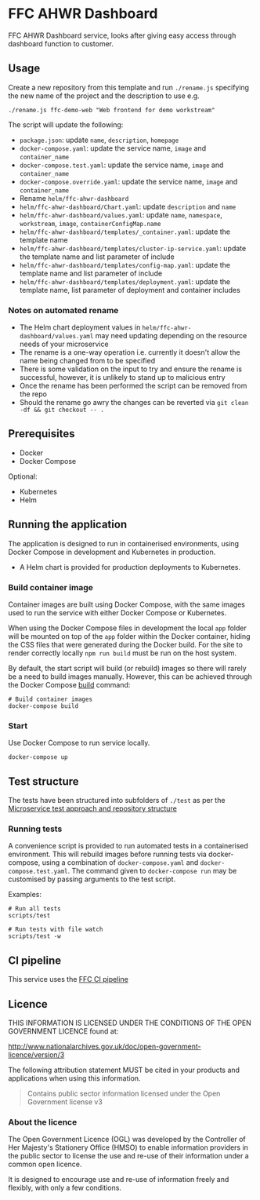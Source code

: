 # FFC AHWR Dashboard

FFC AHWR Dashboard service, looks after giving easy access through dashboard function to customer.

## Usage

Create a new repository from this template and run `./rename.js` specifying the new name of the project and the description to use e.g.
```
./rename.js ffc-demo-web "Web frontend for demo workstream"
```

The script will update the following:

* `package.json`: update `name`, `description`, `homepage`
* `docker-compose.yaml`: update the service name, `image` and `container_name`
* `docker-compose.test.yaml`: update the service name, `image` and `container_name`
* `docker-compose.override.yaml`: update the service name, `image` and `container_name`
* Rename `helm/ffc-ahwr-dashboard`
* `helm/ffc-ahwr-dashboard/Chart.yaml`: update `description` and `name`
* `helm/ffc-ahwr-dashboard/values.yaml`: update  `name`, `namespace`, `workstream`, `image`, `containerConfigMap.name`
* `helm/ffc-ahwr-dashboard/templates/_container.yaml`: update the template name
* `helm/ffc-ahwr-dashboard/templates/cluster-ip-service.yaml`: update the template name and list parameter of include
* `helm/ffc-ahwr-dashboard/templates/config-map.yaml`: update the template name and list parameter of include
* `helm/ffc-ahwr-dashboard/templates/deployment.yaml`: update the template name, list parameter of deployment and container includes

### Notes on automated rename

* The Helm chart deployment values in `helm/ffc-ahwr-dashboard/values.yaml` may need updating depending on the resource needs of your microservice
* The rename is a one-way operation i.e. currently it doesn't allow the name being changed from to be specified
* There is some validation on the input to try and ensure the rename is successful, however, it is unlikely to stand up to malicious entry
* Once the rename has been performed the script can be removed from the repo
* Should the rename go awry the changes can be reverted via `git clean -df && git checkout -- .`

## Prerequisites

- Docker
- Docker Compose

Optional:
- Kubernetes
- Helm

## Running the application

The application is designed to run in containerised environments, using Docker Compose in development and Kubernetes in production.

- A Helm chart is provided for production deployments to Kubernetes.

### Build container image

Container images are built using Docker Compose, with the same images used to run the service with either Docker Compose or Kubernetes.

When using the Docker Compose files in development the local `app` folder will
be mounted on top of the `app` folder within the Docker container, hiding the CSS files that were generated during the Docker build.  For the site to render correctly locally `npm run build` must be run on the host system.


By default, the start script will build (or rebuild) images so there will
rarely be a need to build images manually. However, this can be achieved
through the Docker Compose
[build](https://docs.docker.com/compose/reference/build/) command:

```
# Build container images
docker-compose build
```

### Start

Use Docker Compose to run service locally.

```
docker-compose up
```

## Test structure

The tests have been structured into subfolders of `./test` as per the
[Microservice test approach and repository structure](https://eaflood.atlassian.net/wiki/spaces/FPS/pages/1845396477/Microservice+test+approach+and+repository+structure)

### Running tests

A convenience script is provided to run automated tests in a containerised
environment. This will rebuild images before running tests via docker-compose,
using a combination of `docker-compose.yaml` and `docker-compose.test.yaml`.
The command given to `docker-compose run` may be customised by passing
arguments to the test script.

Examples:

```
# Run all tests
scripts/test

# Run tests with file watch
scripts/test -w
```

## CI pipeline

This service uses the [FFC CI pipeline](https://github.com/DEFRA/ffc-jenkins-pipeline-library)

## Licence

THIS INFORMATION IS LICENSED UNDER THE CONDITIONS OF THE OPEN GOVERNMENT LICENCE found at:

<http://www.nationalarchives.gov.uk/doc/open-government-licence/version/3>

The following attribution statement MUST be cited in your products and applications when using this information.

> Contains public sector information licensed under the Open Government license v3

### About the licence

The Open Government Licence (OGL) was developed by the Controller of Her Majesty's Stationery Office (HMSO) to enable information providers in the public sector to license the use and re-use of their information under a common open licence.

It is designed to encourage use and re-use of information freely and flexibly, with only a few conditions.
